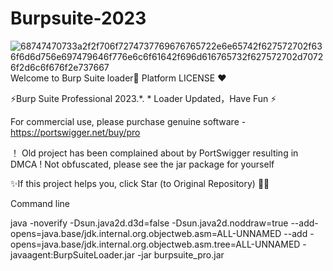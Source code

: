 # Burpsuite-2023
![68747470733a2f2f706f7274737769676765722e6e65742f627572702f636f6d6d756e697479646f776e6c6f61642f696d616765732f627572702d70726f2d6c6f676f2e737667](https://github.com/proph3ncy/Burpsuite-2023/assets/105849896/556998e2-b657-406a-86cf-0bbcca7dc65f)
Welcome to Burp Suite loader👋
Platform LICENSE ❤︎

⚡️Burp Suite Professional 2023.*. * Loader Updated，Have Fun ⚡️


For commercial use, please purchase genuine software - https://portswigger.net/buy/pro

！ Old project has been complained about by PortSwigger resulting in DMCA ! Not obfuscated, please see the jar package for yourself

✨If this project helps you, click Star (to Original Repository) 🥰✨

Command line


java -noverify -Dsun.java2d.d3d=false -Dsun.java2d.noddraw=true --add-opens=java.base/jdk.internal.org.objectweb.asm=ALL-UNNAMED --add -opens=java.base/jdk.internal.org.objectweb.asm.tree=ALL-UNNAMED -javaagent:BurpSuiteLoader.jar -jar burpsuite_pro.jar


     
